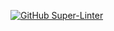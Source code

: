 [![GitHub Super-Linter](https://github.com/ShadowGlass0/ifera-rl/actions/workflows/lint.yml/badge.svg)](https://github.com/marketplace/actions/super-linter)
